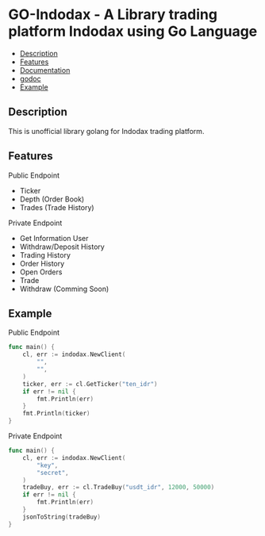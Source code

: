 # GO-Indodax - A Library trading platform Indodax using Go Language
- [Description](#description)
- [Features](#features)
- [Documentation](#documentation)
- [godoc](#godoc)
- [Example](#example)

## Description
This is unofficial library golang for Indodax trading platform.

## Features

Public Endpoint
- Ticker
- Depth (Order Book)
- Trades (Trade History)

Private Endpoint
- Get Information User
- Withdraw/Deposit History
- Trading History
- Order History
- Open Orders
- Trade
- Withdraw (Comming Soon)

## Example

Public Endpoint 
``` go
func main() {
    cl, err := indodax.NewClient(
		"",
		"",
	)
	ticker, err := cl.GetTicker("ten_idr")
	if err != nil {
		fmt.Println(err)
	}
    fmt.Println(ticker)
}
```

Private Endpoint 
```go
func main() {
    cl, err := indodax.NewClient(
		"key", 
		"secret", 
	)
	tradeBuy, err := cl.TradeBuy("usdt_idr", 12000, 50000)
	if err != nil {
		fmt.Println(err)
	}
	jsonToString(tradeBuy)
}
```
